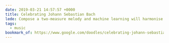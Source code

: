 ```yaml
---
date: 2019-03-21 14:57:57 +0000
title: Celebrating Johann Sebastian Bach
lede: Compose a two-measure melody and machine learning will harmonise with your tune! This is basically magic to me.
tags:
  - music
bookmark_of: https://www.google.com/doodles/celebrating-johann-sebastian-bach
---
```

